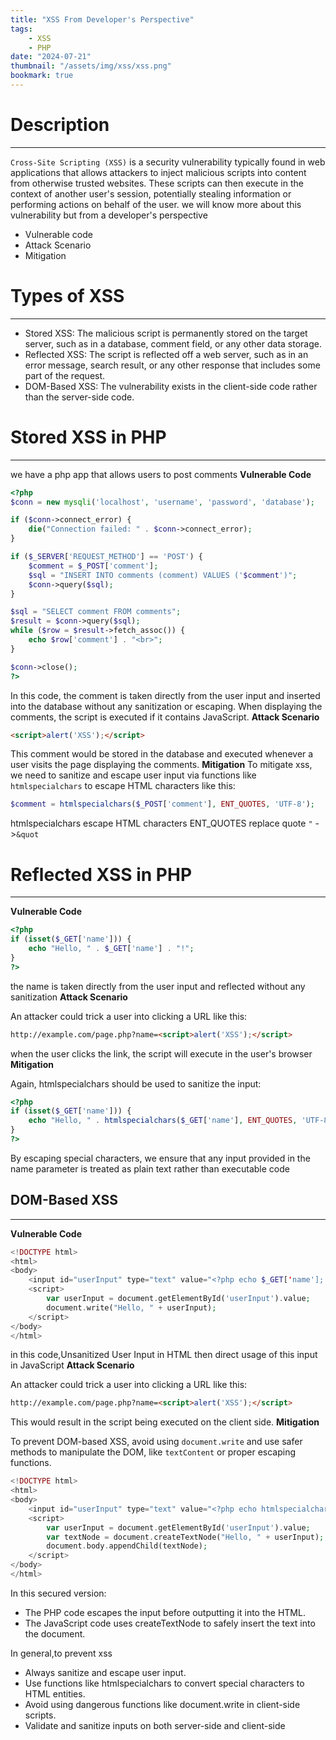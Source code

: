 ```yaml
---
title: "XSS From Developer's Perspective"
tags:
    - XSS
    - PHP
date: "2024-07-21"
thumbnail: "/assets/img/xss/xss.png"
bookmark: true
---
```


# Description
---
`Cross-Site Scripting (XSS)` is a security vulnerability typically found in web applications that allows attackers to inject malicious scripts into content from otherwise trusted websites. These scripts can then execute in the context of another user's session, potentially stealing information or performing actions on behalf of the user.
we will know more about this vulnerability but from a developer's perspective
* Vulnerable code 
* Attack Scenario
* Mitigation
# Types of XSS
---
* Stored XSS: The malicious script is permanently stored on the target server, such as in a database, comment field, or any other data storage.
* Reflected XSS: The script is reflected off a web server, such as in an error message, search result, or any other response that includes some part of the request.
* DOM-Based XSS: The vulnerability exists in the client-side code rather  than the server-side code.

# Stored XSS in PHP
---
we have a php app that allows  users to post comments
<b><h>Vulnerable Code</h></b>

```php
<?php
$conn = new mysqli('localhost', 'username', 'password', 'database');

if ($conn->connect_error) {
    die("Connection failed: " . $conn->connect_error);
}

if ($_SERVER['REQUEST_METHOD'] == 'POST') {
    $comment = $_POST['comment'];
    $sql = "INSERT INTO comments (comment) VALUES ('$comment')";
    $conn->query($sql);
}

$sql = "SELECT comment FROM comments";
$result = $conn->query($sql);
while ($row = $result->fetch_assoc()) {
    echo $row['comment'] . "<br>";
}

$conn->close();
?>
```
In this code, the comment is taken directly from the user input and inserted into the database without any sanitization or escaping. When displaying the comments, the script is executed if it contains JavaScript.
<b><h>Attack Scenario</h></b>
```html
<script>alert('XSS');</script>
```
This comment would be stored in the database and executed whenever a user visits the page displaying the comments.
<b><h>Mitigation</h></b>
To mitigate xss, we need to sanitize and escape user input via functions like `htmlspecialchars` to escape HTML characters like this:
```php
$comment = htmlspecialchars($_POST['comment'], ENT_QUOTES, 'UTF-8');
```
htmlspecialchars escape HTML characters
ENT_QUOTES replace quote `"` ->`&quot`

# Reflected XSS in PHP
---
<b><h>Vulnerable Code</h></b>

```php
<?php
if (isset($_GET['name'])) {
    echo "Hello, " . $_GET['name'] . "!";
}
?>
```
the name is taken directly from the user input and reflected without any sanitization 
<b><h>Attack Scenario</h></b>

An attacker could trick a user into clicking a URL like this:
```html
http://example.com/page.php?name=<script>alert('XSS');</script>
```
when the user clicks the link, the script will execute in the user's browser
<b><h>Mitigation</h></b>

Again, htmlspecialchars should be used to sanitize the input:
```php
<?php
if (isset($_GET['name'])) {
    echo "Hello, " . htmlspecialchars($_GET['name'], ENT_QUOTES, 'UTF-8') . "!";
}
?>
```
By escaping special characters, we ensure that any input provided in the name parameter is treated as plain text rather than executable code

## DOM-Based XSS
---
<b><h>Vulnerable Code</h></b>
```php
<!DOCTYPE html>
<html>
<body>
    <input id="userInput" type="text" value="<?php echo $_GET['name']; ?>">
    <script>
        var userInput = document.getElementById('userInput').value;
        document.write("Hello, " + userInput);
    </script>
</body>
</html>
```
in this code,Unsanitized User Input in HTML then direct usage of this input in JavaScript
<b><h>Attack Scenario</h></b>

An attacker could trick a user into clicking a URL like this:
```html
http://example.com/page.php?name=<script>alert('XSS');</script>
```
This would result in the script being executed on the client side.
<b><h>Mitigation</h></b>

To prevent DOM-based XSS, avoid using `document.write` and use safer methods to manipulate the DOM, like `textContent` or proper escaping functions.
```php
<!DOCTYPE html>
<html>
<body>
    <input id="userInput" type="text" value="<?php echo htmlspecialchars($_GET['name'], ENT_QUOTES, 'UTF-8'); ?>">
    <script>
        var userInput = document.getElementById('userInput').value;
        var textNode = document.createTextNode("Hello, " + userInput);
        document.body.appendChild(textNode);
    </script>
</body>
</html>
```
In this secured version:

* The PHP code escapes the input before outputting it into the HTML.
* The JavaScript code uses createTextNode to safely insert the text into the document.

In general,to prevent xss 
* Always sanitize and escape user input.
* Use functions like htmlspecialchars to convert special characters to HTML entities.
* Avoid using dangerous functions like document.write in client-side scripts.
* Validate and sanitize inputs on both server-side and client-side
